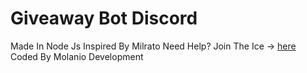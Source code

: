 # Giveaway Bot Discord
Made In Node Js 
Inspired By Milrato 
Need Help?
Join The Ice -> [here](https://discord.gg/3D4PkVyrUt)
Coded By Molanio Development
